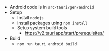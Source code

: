 - Android code is in `src-tauri/gen/android`
- Setup
    - Install `nodejs`
    - install packages using `npm install`
    - Setup system build tools
        - https://v2.tauri.app/start/prerequisites/
- Build
    - `npm run tauri android build`